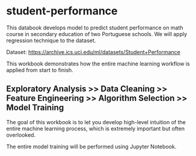 # student-performance
This databook develops model to predict student performance on math course in secondary education of two Portuguese schools. We will apply regression technique to the dataset.

Dataset: https://archive.ics.uci.edu/ml/datasets/Student+Performance

This workbook demonstrates how the entire machine learning workflow is applied from start to finish. 

## Exploratory Analysis >> Data Cleaning >> Feature Engineering >> Algorithm Selection >> Model Training




The goal of this workbook is to let you develop high-level intuition of the entire machine learning process, which is extremely important but often overlooked.

The entire model training will be performed using Jupyter Notebook.

